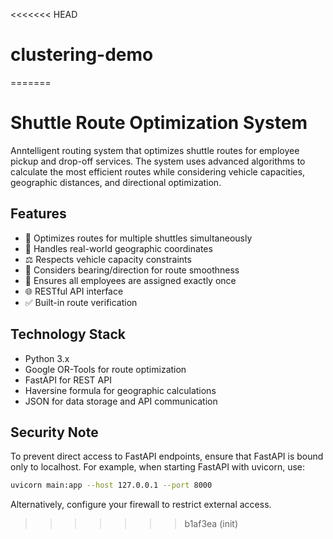 <<<<<<< HEAD
# clustering-demo
=======
# Shuttle Route Optimization System

Anntelligent routing system that optimizes shuttle routes for employee pickup and drop-off services. The system uses advanced algorithms to calculate the most efficient routes while considering vehicle capacities, geographic distances, and directional optimization.

## Features
- 🚐 Optimizes routes for multiple shuttles simultaneously
- 📍 Handles real-world geographic coordinates
- ⚖️ Respects vehicle capacity constraints
- 🧭 Considers bearing/direction for route smoothness
- 🔄 Ensures all employees are assigned exactly once
- 🌐 RESTful API interface
- ✅ Built-in route verification

## Technology Stack
- Python 3.x
- Google OR-Tools for route optimization
- FastAPI for REST API
- Haversine formula for geographic calculations
- JSON for data storage and API communication

## Security Note

To prevent direct access to FastAPI endpoints, ensure that FastAPI is bound only to localhost. For example, when starting FastAPI with uvicorn, use:

```bash
uvicorn main:app --host 127.0.0.1 --port 8000
```

Alternatively, configure your firewall to restrict external access.


>>>>>>> b1af3ea (init)
